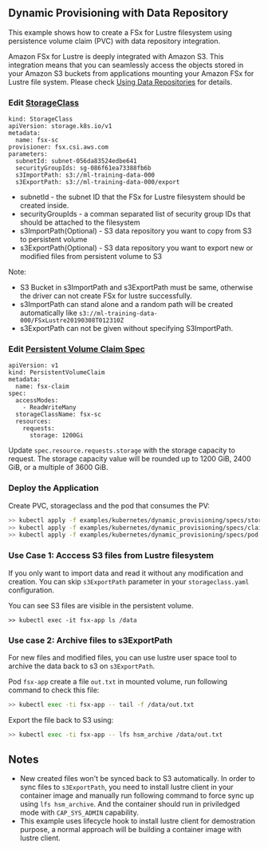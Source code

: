 ## Dynamic Provisioning with Data Repository
This example shows how to create a FSx for Lustre filesystem using persistence volume claim (PVC) with data repository integration.

Amazon FSx for Lustre is deeply integrated with Amazon S3. This integration means that you can seamlessly access the objects stored in your Amazon S3 buckets from applications mounting your Amazon FSx for Lustre file system. Please check [Using Data Repositories](https://docs.aws.amazon.com/fsx/latest/LustreGuide/fsx-data-repositories.html) for details.

### Edit [StorageClass](./specs/storageclass.yaml)
```
kind: StorageClass
apiVersion: storage.k8s.io/v1
metadata:
  name: fsx-sc
provisioner: fsx.csi.aws.com
parameters:
  subnetId: subnet-056da83524edbe641
  securityGroupIds: sg-086f61ea73388fb6b
  s3ImportPath: s3://ml-training-data-000
  s3ExportPath: s3://ml-training-data-000/export
```
* subnetId - the subnet ID that the FSx for Lustre filesystem should be created inside.
* securityGroupIds - a comman separated list of security group IDs that should be attached to the filesystem
* s3ImportPath(Optional) - S3 data repository you want to copy from S3 to persistent volume
* s3ExportPath(Optional) - S3 data repository you want to export new or modified files from persistent volume to S3

Note:
- S3 Bucket in s3ImportPath and s3ExportPath must be same, otherwise the driver can not create FSx for lustre successfully.
- s3ImportPath can stand alone and a random path will be created automatically like `s3://ml-training-data-000/FSxLustre20190308T012310Z`
- s3ExportPath can not be given without specifying S3ImportPath.

### Edit [Persistent Volume Claim Spec](./specs/claim.yaml)
```
apiVersion: v1
kind: PersistentVolumeClaim
metadata:
  name: fsx-claim
spec:
  accessModes:
    - ReadWriteMany
  storageClassName: fsx-sc
  resources:
    requests:
      storage: 1200Gi
```
Update `spec.resource.requests.storage` with the storage capacity to request. The storage capacity value will be rounded up to 1200 GiB, 2400 GiB, or a multiple of 3600 GiB.

### Deploy the Application
Create PVC, storageclass and the pod that consumes the PV:
```sh
>> kubectl apply -f examples/kubernetes/dynamic_provisioning/specs/storageclass.yaml
>> kubectl apply -f examples/kubernetes/dynamic_provisioning/specs/claim.yaml
>> kubectl apply -f examples/kubernetes/dynamic_provisioning/specs/pod.yaml
```

### Use Case 1: Acccess S3 files from Lustre filesystem
If you only want to import data and read it without any modification and creation. You can skip `s3ExportPath` parameter in your `storageclass.yaml` configuration.

You can see S3 files are visible in the persistent volume.

```
>> kubectl exec -it fsx-app ls /data
```

### Use case 2: Archive files to s3ExportPath
For new files and modified files, you can use lustre user space tool to archive the data back to s3 on `s3ExportPath`.

Pod `fsx-app` create a file `out.txt` in mounted volume, run following command to check this file:

```sh
>> kubectl exec -ti fsx-app -- tail -f /data/out.txt
```

Export the file back to S3 using:
```sh
>> kubectl exec -ti fsx-app -- lfs hsm_archive /data/out.txt
```

## Notes
* New created files won't be synced back to S3 automatically. In order to sync files to `s3ExportPath`, you need to install lustre client in your container image and manually run following command to force sync up using `lfs hsm_archive`. And the container should run in priviledged mode with `CAP_SYS_ADMIN` capability.
* This example uses lifecycle hook to install lustre client for demostration purpose, a normal approach will be building a container image with lustre client.
